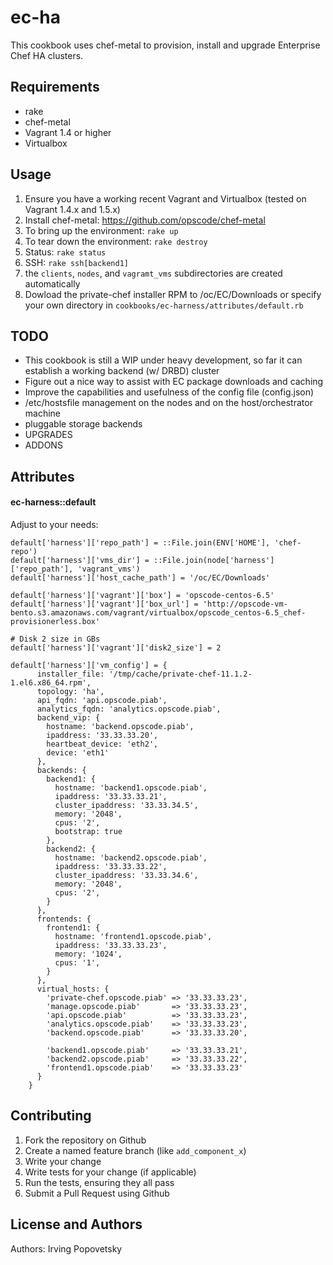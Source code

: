 ec-ha
================
This cookbook uses chef-metal to provision, install and upgrade Enterprise Chef HA clusters.

Requirements
------------
* rake
* chef-metal
* Vagrant 1.4 or higher
* Virtualbox

Usage
-----
1. Ensure you have a working recent Vagrant and Virtualbox (tested on Vagrant 1.4.x and 1.5.x)
1. Install chef-metal: https://github.com/opscode/chef-metal
1. To bring up the environment: `rake up`
1. To tear down the environment: `rake destroy`
1. Status: `rake status`
1. SSH: `rake ssh[backend1]`
1. the `clients`, `nodes`, and `vagramt_vms` subdirectories are created automatically
1. Dowload the private-chef installer RPM to /oc/EC/Downloads or specify your own directory in `cookbooks/ec-harness/attributes/default.rb`

TODO
----
* This cookbook is still a WIP under heavy development, so far it can establish a working backend (w/ DRBD) cluster
* Figure out a nice way to assist with EC package downloads and caching
* Improve the capabilities and usefulness of the config file (config.json)
* /etc/hostsfile management on the nodes and on the host/orchestrator machine
* pluggable storage backends
* UPGRADES
* ADDONS



Attributes
----------

#### ec-harness::default
Adjust to your needs:
```
default['harness']['repo_path'] = ::File.join(ENV['HOME'], 'chef-repo')
default['harness']['vms_dir'] = ::File.join(node['harness']['repo_path'], 'vagrant_vms')
default['harness']['host_cache_path'] = '/oc/EC/Downloads'

default['harness']['vagrant']['box'] = 'opscode-centos-6.5'
default['harness']['vagrant']['box_url'] = 'http://opscode-vm-bento.s3.amazonaws.com/vagrant/virtualbox/opscode_centos-6.5_chef-provisionerless.box'

# Disk 2 size in GBs
default['harness']['vagrant']['disk2_size'] = 2

default['harness']['vm_config'] = {
      installer_file: '/tmp/cache/private-chef-11.1.2-1.el6.x86_64.rpm',
      topology: 'ha',
      api_fqdn: 'api.opscode.piab',
      analytics_fqdn: 'analytics.opscode.piab',
      backend_vip: {
        hostname: 'backend.opscode.piab',
        ipaddress: '33.33.33.20',
        heartbeat_device: 'eth2',
        device: 'eth1'
      },
      backends: {
        backend1: {
          hostname: 'backend1.opscode.piab',
          ipaddress: '33.33.33.21',
          cluster_ipaddress: '33.33.34.5',
          memory: '2048',
          cpus: '2',
          bootstrap: true
        },
        backend2: {
          hostname: 'backend2.opscode.piab',
          ipaddress: '33.33.33.22',
          cluster_ipaddress: '33.33.34.6',
          memory: '2048',
          cpus: '2',
        }
      },
      frontends: {
        frontend1: {
          hostname: 'frontend1.opscode.piab',
          ipaddress: '33.33.33.23',
          memory: '1024',
          cpus: '1',
        }
      },
      virtual_hosts: {
        'private-chef.opscode.piab' => '33.33.33.23',
        'manage.opscode.piab'       => '33.33.33.23',
        'api.opscode.piab'          => '33.33.33.23',
        'analytics.opscode.piab'    => '33.33.33.23',
        'backend.opscode.piab'      => '33.33.33.20',

        'backend1.opscode.piab'     => '33.33.33.21',
        'backend2.opscode.piab'     => '33.33.33.22',
        'frontend1.opscode.piab'    => '33.33.33.23'
      }
    }
```



Contributing
------------

1. Fork the repository on Github
2. Create a named feature branch (like `add_component_x`)
3. Write your change
4. Write tests for your change (if applicable)
5. Run the tests, ensuring they all pass
6. Submit a Pull Request using Github

License and Authors
-------------------
Authors: Irving Popovetsky
